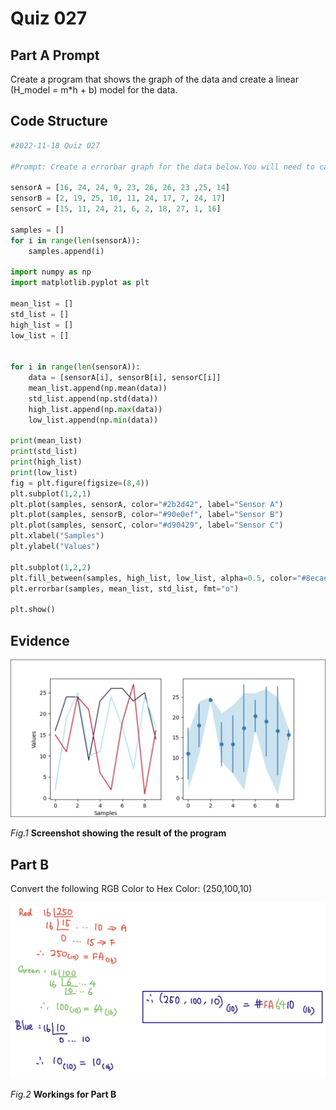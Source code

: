 # Quiz 027

## Part A Prompt
Create a program that shows the graph of the data and create a linear (H_model = m*h + b) model for the data.

## Code Structure 
```.py
#2022-11-18 Quiz 027

#Prompt: Create a errorbar graph for the data below.You will need to calculate the mean and standard deviation first

sensorA = [16, 24, 24, 9, 23, 26, 26, 23 ,25, 14]
sensorB = [2, 19, 25, 10, 11, 24, 17, 7, 24, 17]
sensorC = [15, 11, 24, 21, 6, 2, 18, 27, 1, 16]

samples = []
for i in range(len(sensorA)):
    samples.append(i)

import numpy as np
import matplotlib.pyplot as plt

mean_list = []
std_list = []
high_list = []
low_list = []


for i in range(len(sensorA)):
    data = [sensorA[i], sensorB[i], sensorC[i]]
    mean_list.append(np.mean(data))
    std_list.append(np.std(data))
    high_list.append(np.max(data))
    low_list.append(np.min(data))

print(mean_list)
print(std_list)
print(high_list)
print(low_list)
fig = plt.figure(figsize=(8,4))
plt.subplot(1,2,1)
plt.plot(samples, sensorA, color="#2b2d42", label="Sensor A")
plt.plot(samples, sensorB, color="#90e0ef", label="Sensor B")
plt.plot(samples, sensorC, color="#d90429", label="Sensor C")
plt.xlabel("Samples")
plt.ylabel("Values")

plt.subplot(1,2,2)
plt.fill_between(samples, high_list, low_list, alpha=0.5, color="#8ecae6", linewidth=0)
plt.errorbar(samples, mean_list, std_list, fmt="o")

plt.show()
```

## Evidence
![](/Assets/Quiz027_Evidence.jpg)

*Fig.1* **Screenshot showing the result of the program**

## Part B
Convert the following RGB Color to Hex Color: (250,100,10)

![](/Assets/Quiz027_PartB.jpeg)

*Fig.2* **Workings for Part B**


